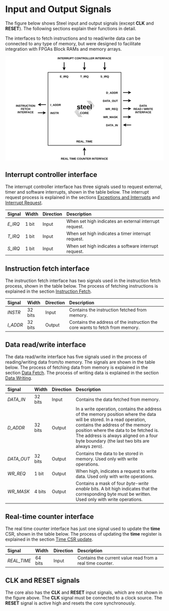 # Input and Output Signals

The figure below shows Steel input and output signals (except **CLK** and **RESET**). The following sections explain their functions in detail. 

The interfaces to fetch instructions and to read/write data can be connected to any type of memory, but were designed to facilitate integration with FPGAs Block RAMs and memory arrays.

![Steel IO](images/steel-interface.png)

## Interrupt controller interface

The interrupt controller interface has three signals used to request external, timer and software interrupts, shown in the table below. The interrupt request process is explained in the sections [Exceptions and Interrupts](traps.md) and [Interrupt Request](timing.md#interrupt-request).

| **Signal**         | **Width**  | **Direction**  | **Description**                                                                                                                                                                        |
| :----------------- | :--------- | :------------- | :------------------------------------------------------------------------------------------------------------------------------------------------------------------------------------- |
| *E_IRQ*           | 1 bit      | Input          | When set high indicates an external interrupt request.                                                                                                                                     |
| *T_IRQ*           | 1 bit      | Input          | When set high indicates a timer interrupt request.                                                                                                                                         |
| *S_IRQ*           | 1 bit      | Input          | When set high indicates a software interrupt request.                                                                                                                                      |

## Instruction fetch interface

The instruction fetch interface has two signals used in the instruction fetch process, shown in the table below. The process of fetching instructions is explained in the section [Instruction Fetch](timing.md#instruction-fetch).

| **Signal**        | **Width**  | **Direction**  | **Description**                                                                                                                                                                        |
| :---------------- | :--------- | :------------- | :------------------------------------------------------------------------------------------------------------------------------------------------------------------------------------- |
| *INSTR*           | 32 bits    | Input          | Contains the instruction fetched from memory.                                                                                                                                          |
| *I_ADDR*         | 32 bits    | Output         | Contains the address of the instruction the core wants to fetch from memory.                                                                                                           |

## Data read/write interface

The data read/write interface has five signals used in the process of reading/writing data from/to memory. The signals are shown in the table below. The process of fetching data from memory is explained in the section [Data Fetch](timing.md#data-fetch). The process of writing data is explained in the section [Data Writing](timing.md#data-writing).

| **Signal**        | **Width**  | **Direction**  | **Description**                                                                                                                                                                                                                                                                               |
| :---------------- | :--------- | :------------- | :-------------------------------------------------------------------------------------------------------------------------------------------------------------------------------------------------------------------------------------------------------------------------------------------- |
| *DATA_IN*        | 32 bits    | Input          | Contains the data fetched from memory.                                                                                                                                                                                                                                                        |
| *D_ADDR*         | 32 bits    | Output         | In a write operation, contains the address of the memory position where the data will be stored. In a read operation, contains the address of the memory position where the data to be fetched is. The address is always aligned on a four byte boundary (the last two bits are always zero). |
| *DATA_OUT*       | 32 bits    | Output         | Contains the data to be stored in memory. Used only with write operations.                                                                                                                                                                                                                    |
| *WR_REQ*         | 1 bit      | Output         | When high, indicates a request to write data. Used only with write operations.                                                                                                                                                                                                                |
| *WR_MASK*        | 4 bits     | Output         | Contains a mask of four *byte-write enable* bits. A bit high indicates that the corresponding byte must be written. Used only with write operations.                                                                                                               |

## Real-time counter interface

The real time counter interface has just one signal used to update the **time** CSR, shown in the table below. The process of updating the **time** register is explained in the section [Time CSR update](timing.md#time-csr-update).

| **Signal**  | **Width**  | **Direction**  | **Description**                                                                                                                                                                        |
| :---------- | :--------- | :------------- | :------------------------------------------------------------------------------------------------------------------------------------------------------------------------------------- |
| *REAL_TIME*  | 64 bits    | Input          | Contains the current value read from a real time counter.                                                                                                                              |

## CLK and RESET signals

The core also has the **CLK** and **RESET** input signals, which are not shown in the figure above. The **CLK** signal must be connected to a clock source. The **RESET** signal is active high and resets the core synchronously.
